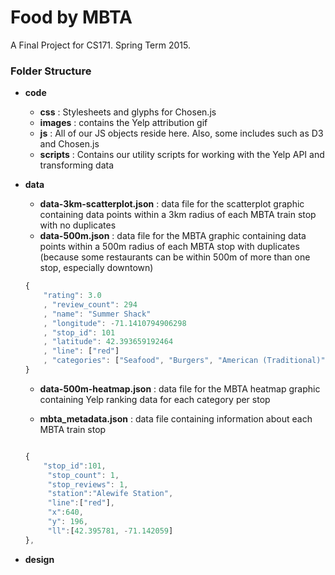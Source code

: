 # Food by MBTA

A Final Project for CS171. Spring Term 2015.


### Folder Structure

- __code__

	* __css__     : Stylesheets and glyphs for Chosen.js
	* __images__  : contains the Yelp attribution gif
	* __js__      : All of our JS objects reside here. Also, some includes such as D3 and Chosen.js
	* __scripts__ : Contains our utility scripts for working with the Yelp API and transforming data

- __data__
	
	* __data-3km-scatterplot.json__ : data file for the scatterplot graphic containing data points within a 3km radius of each MBTA train stop with no duplicates
	* __data-500m.json__ : data file for the MBTA graphic containing data points within a 500m radius of each MBTA stop with duplicates (because some restaurants can be within 500m of more than one stop, especially downtown)

	```javascript
	{
		"rating": 3.0
		, "review_count": 294
		, "name": "Summer Shack"
		, "longitude": -71.1410794906298
		, "stop_id": 101
		, "latitude": 42.393659192464
		, "line": ["red"]
		, "categories": ["Seafood", "Burgers", "American (Traditional)"]
	}
	```

	* __data-500m-heatmap.json__ : data file for the MBTA heatmap graphic containing Yelp ranking data for each category per stop



	* __mbta_metadata.json__ : data file containing information about each MBTA train stop

	```javascript

    {
    	"stop_id":101,
    	 "stop_count": 1,
    	 "stop_reviews": 1,
    	 "station":"Alewife Station",
    	 "line":["red"],
    	 "x":640,
    	 "y": 196,
    	 "ll":[42.395781, -71.142059]
    },
	```

- __design__